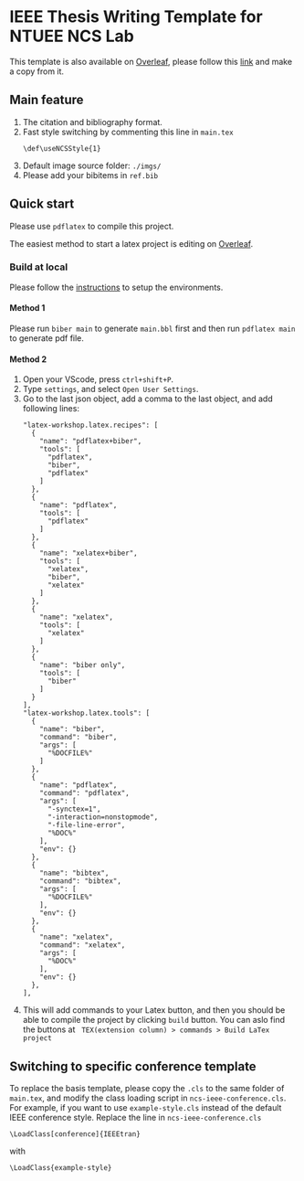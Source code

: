 # IEEE Thesis Writing Template for NTUEE NCS Lab
This template is also available on [Overleaf](https://www.overleaf.com/project), please follow this [link](https://www.overleaf.com/read/psfhfxjdnbtf) and make a copy from it.

## Main feature
1. The citation and bibliography format.
2. Fast style switching by commenting this line in `main.tex`
    ```
    \def\useNCSStyle{1}
    ```
3. Default image source folder: `./imgs/`
4. Please add your bibitems in `ref.bib`


## Quick start
Please use `pdflatex` to compile this project.

The easiest method to start a latex project is editing on [Overleaf](https://www.overleaf.com/read/psfhfxjdnbtf). 

### Build at local
Please follow the [instructions](https://github.com/NTU-NCS-lab/ThesisWritingTemplate#quick-start) to setup the environments.

#### Method 1
Please run `biber main` to generate `main.bbl` first and then run `pdflatex main` to generate pdf file.

#### Method 2
1. Open your VScode, press `ctrl+shift+P`.
2. Type `settings`, and select `Open User Settings`.
3. Go to the last json object, add a comma to the last object, and add following lines:
    ```json=
    "latex-workshop.latex.recipes": [
      {
        "name": "pdflatex+biber",
        "tools": [
          "pdflatex",
          "biber",
          "pdflatex"
        ]
      },
      {
        "name": "pdflatex",
        "tools": [
          "pdflatex"
        ]
      },
      {
        "name": "xelatex+biber",
        "tools": [
          "xelatex",
          "biber",
          "xelatex"
        ]
      },
      {
        "name": "xelatex",
        "tools": [
          "xelatex"
        ]
      },
      {
        "name": "biber only",
        "tools": [
          "biber"
        ]
      }
    ],
    "latex-workshop.latex.tools": [
      {
        "name": "biber",
        "command": "biber",
        "args": [
          "%DOCFILE%"
        ]
      },
      {
        "name": "pdflatex",
        "command": "pdflatex",
        "args": [
          "-synctex=1",
          "-interaction=nonstopmode",
          "-file-line-error",
          "%DOC%"
        ],
        "env": {}
      },
      {
        "name": "bibtex",
        "command": "bibtex",
        "args": [
          "%DOCFILE%"
        ],
        "env": {}
      },
      {
        "name": "xelatex",
        "command": "xelatex",
        "args": [
          "%DOC%"
        ],
        "env": {}
      },
    ],
    ```
4. This will add commands to your Latex button, and then you should be able to compile the project by clicking `build` button. You can aslo find the buttons at ` TEX(extension column) > commands > Build LaTex project`

## Switching to specific conference template
To replace the basis template, please copy the `.cls` to the same folder of `main.tex`, and modify the class loading script in `ncs-ieee-conference.cls`. For example, if you want to use `example-style.cls` instead of the default IEEE conference style. Replace the line in `ncs-ieee-conference.cls`
```
\LoadClass[conference]{IEEEtran}
```
with
```
\LoadClass{example-style}
```